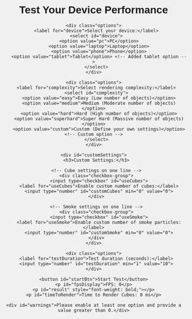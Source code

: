 <!DOCTYPE html>
<html lang="en">
<head>
  <meta charset="UTF-8">
  <meta name="viewport" content="width=device-width, initial-scale=1.0">
  <title>Device Performance Test</title>
  <style>
    body, html {
      margin: 0;
      padding: 0;
      height: 100%;
      font-family: Arial, sans-serif;
      background-color: #f0f0f0;
      display: flex;
      flex-direction: column;
      align-items: center;
      justify-content: center;
    }

    canvas {
      display: block;
      margin-top: 20px;
      background-color: #333;
    }

    .info {
      margin-bottom: 10px;
      text-align: center;
    }

    select, button, input, label {
      padding: 10px;
      font-size: 16px;
    }

    .options {
      margin-bottom: 10px;
    }

    #customSettings, #warnings {
      display: none;
      margin-top: 10px;
    }

    #warnings {
      color: red;
    }

    .checkbox-group {
      margin-top: 10px;
      display: flex;
      justify-content: space-between;
      align-items: center;
    }

    .checkbox-group label {
      margin-right: 10px;
    }

    .checkbox-group input[type="number"] {
      width: 60px;
    }
  </style>
</head>
<body>
  <div class="info">
    <h1>Test Your Device Performance</h1>

    <div class="options">
      <label for="device">Select your device:</label>
      <select id="device">
        <option value="pc">PC</option>
        <option value="laptop">Laptop</option>
        <option value="phone">Phone</option>
        <option value="tablet">Tablet</option> <!-- Added tablet option -->
      </select>
    </div>

    <div class="options">
      <label for="complexity">Select rendering complexity:</label>
      <select id="complexity">
        <option value="easy">Easy (Low number of objects)</option>
        <option value="medium">Medium (Moderate number of objects)</option>
        <option value="hard">Hard (High number of objects)</option>
        <option value="superhard">Super Hard (Massive number of objects)</option>
        <option value="custom">Custom (Define your own settings)</option> <!-- Custom option -->
      </select>
    </div>

    <div id="customSettings">
      <h3>Custom Settings:</h3>

      <!-- Cube settings on one line -->
      <div class="checkbox-group">
        <input type="checkbox" id="useCubes">
        <label for="useCubes">Enable custom number of cubes:</label>
        <input type="number" id="customCubes" min="0" value="0">
      </div>

      <!-- Smoke settings on one line -->
      <div class="checkbox-group">
        <input type="checkbox" id="useSmoke">
        <label for="useSmoke">Enable custom number of smoke particles:</label>
        <input type="number" id="customSmoke" min="0" value="0">
      </div>
    </div>

    <div class="options">
      <label for="testDuration">Test duration (seconds):</label>
      <input type="number" id="testDuration" min="1" value="10">
    </div>

    <button id="startBtn">Start Test</button>
    <p id="fpsDisplay">FPS: 0</p>
    <p id="result" style="font-weight: bold;"></p>
    <p id="timeToRender">Time to Render Cubes: 0 ms</p>

    <div id="warnings">Please enable at least one option and provide a value greater than 0.</div>
  </div>

  <canvas id="testCanvas"></canvas>

  <script src="https://cdnjs.cloudflare.com/ajax/libs/three.js/r128/three.min.js"></script>
  <script>
    let scene, camera, renderer;
    let cubes = [];
    let smokeParticles = [];
    let testRunning = false;
    let startTime, fpsCounter, lastTime, frameCount = 0, renderEndTime;

    document.getElementById('complexity').addEventListener('change', function() {
      const complexity = document.getElementById('complexity').value;
      document.getElementById('customSettings').style.display = (complexity === 'custom') ? 'block' : 'none';
    });

    document.getElementById('startBtn').addEventListener('click', function() {
      const device = document.getElementById('device').value;
      const complexity = document.getElementById('complexity').value;
      const testDuration = parseInt(document.getElementById('testDuration').value) * 1000; // Convert seconds to ms

      const useCubes = document.getElementById('useCubes').checked;
      const useSmoke = document.getElementById('useSmoke').checked;

      const customCubes = parseInt(document.getElementById('customCubes').value, 10);
      const customSmoke = parseInt(document.getElementById('customSmoke').value, 10);

      if (complexity === 'custom' && !validateCustomSettings(useCubes, useSmoke, customCubes, customSmoke)) {
        document.getElementById('warnings').style.display = 'block';
        return;
      }

      document.getElementById('warnings').style.display = 'none';
      startTest(device, complexity, customCubes, customSmoke, useCubes, useSmoke, testDuration);
    });

    function validateCustomSettings(useCubes, useSmoke, customCubes, customSmoke) {
      // Ensure at least one checkbox is checked and that the number is greater than 0
      if ((useCubes && customCubes > 0) || (useSmoke && customSmoke > 0)) {
        return true;
      }
      return false;
    }

    function startTest(device, complexity, customCubes = 0, customSmoke = 0, useCubes = false, useSmoke = false, testDuration) {
      // Re-enable device selection after the test finishes
      document.getElementById('device').disabled = true;
      document.getElementById('startBtn').disabled = true;

      // Clear previous scene and objects
      if (scene) {
        cubes.forEach(cube => scene.remove(cube));
        smokeParticles.forEach(smoke => scene.remove(smoke));
        cubes = [];
        smokeParticles = [];
      }

      document.getElementById('fpsDisplay').innerText = 'FPS: 0';
      document.getElementById('result').innerText = '';
      document.getElementById('timeToRender').innerText = '';

      // Create the scene
      scene = new THREE.Scene();
      const canvas = document.getElementById('testCanvas');
      const aspect = window.innerWidth / window.innerHeight;

      // Camera setup based on device type
      if (device === 'phone') {
        camera = new THREE.PerspectiveCamera(75, aspect, 0.1, 1000);
      } else if (device === 'laptop') {
        camera = new THREE.PerspectiveCamera(60, aspect, 0.1, 1000);
      } else if (device === 'tablet') {
        camera = new THREE.PerspectiveCamera(65, aspect, 0.1, 1000); // Camera setup for tablet
      } else {
        camera = new THREE.PerspectiveCamera(50, aspect, 0.1, 1000);
      }

      camera.position.z = 5;

      // Renderer setup
      renderer = new THREE.WebGLRenderer({ canvas });
      renderer.setSize(window.innerWidth / 1.5, window.innerHeight / 1.5);

      // Measure time to render cubes/smoke
      startTime = performance.now();
      generateObjects(complexity, customCubes, customSmoke, useCubes, useSmoke);

      renderEndTime = performance.now();
      document.getElementById('timeToRender').innerText = `Time to Render Objects: ${(renderEndTime - startTime).toFixed(2)} ms`;

      // Start the animation
      fpsCounter = setInterval(updateFPS, 1000);
      animate(testDuration);
    }

    function generateObjects(complexity, customCubes, customSmoke, useCubes, useSmoke) {
      let numCubes = 0;
      let numSmoke = 0;

      if (complexity === 'easy') {
        numCubes = 500;
      } else if (complexity === 'medium') {
        numCubes = 200;
      } else if (complexity === 'hard') {
        numCubes = 5000;
      } else if (complexity === 'superhard') {
        numCubes = 15000;
        numSmoke = 1500
      } else if (complexity === 'custom') {
        if (useCubes) numCubes = customCubes;
        if (useSmoke) numSmoke = customSmoke;
      }

      // Create cubes
      const geometry = new THREE.BoxGeometry(0.2, 0.2, 0.2);
      const material = new THREE.MeshBasicMaterial({ color: 0x00ff00 });
      for (let i = 0; i < numCubes; i++) {
        const cube = new THREE.Mesh(geometry, material);
        cube.position.x = (Math.random() - 0.5) * 10;
        cube.position.y = (Math.random() - 0.5) * 10;
        cube.position.z = (Math.random() - 0.5) * 10;
        scene.add(cube);
        cubes.push(cube);
      }

      // Create smoke particles if enabled
      if (numSmoke > 0) {
        createSmoke(numSmoke);
      }
    }

    function createSmoke(numParticles) {
      const geometry = new THREE.SphereGeometry(0.1, 16, 16);
      const material = new THREE.MeshBasicMaterial({ color: 0x808080 });
      for (let i = 0; i < numParticles; i++) {
        const smoke = new THREE.Mesh(geometry, material);
        smoke.position.x = (Math.random() - 0.5) * 10;
        smoke.position.y = (Math.random() - 0.5) * 10;
        smoke.position.z = (Math.random() - 0.5) * 10;
        scene.add(smoke);
        smokeParticles.push(smoke);
      }
    }

    function animate(testDuration) {
      lastTime = performance.now();

      const testEndTime = performance.now() + testDuration;
      function loop() {
        const now = performance.now();
        if (now >= testEndTime) {
          endTest();
          return;
        }

        requestAnimationFrame(loop);

        cubes.forEach(cube => {
          cube.rotation.x += 0.01;
          cube.rotation.y += 0.01;
        });

        renderer.render(scene, camera);

        frameCount++;
      }

      loop();
    }

    function updateFPS() {
      const now = performance.now();
      const fps = (frameCount / ((now - lastTime) / 1000)).toFixed(2);
      document.getElementById('fpsDisplay').innerText = `FPS: ${fps}`;
      frameCount = 0;
      lastTime = now;
    }

    function endTest() {
      clearInterval(fpsCounter);
      document.getElementById('result').innerText = "Test completed!";
      document.getElementById('device').disabled = false; // Allow re-selection of the device
      document.getElementById('startBtn').disabled = false;
    }
  </script>
</body>
</html>
